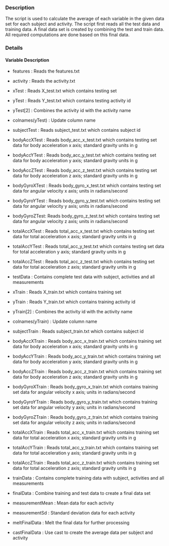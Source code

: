### Description

The script is used to calculate the average of each variable in the given data set for each subject and activity. The script first reads all the test data and training data. A final data set is created by combining the test and train data. 
All required computations are done based on this final data.

### Details

#### Variable Description

* features : Reads the features.txt
* activity : Reads the activity.txt
* xTest : Reads X_test.txt which contains testing set
* yTest : Reads Y_test.txt which contains testing activity id
* yTest[2] : Combines the activity id with the activity name
* colnames(yTest) : Update column name
* subjectTest : Reads subject_test.txt which contains subject id
* bodyAccXTest : Reads body_acc_x_test.txt which contains testing set data for body acceleration x axis; standard gravity units in g
* bodyAccYTest : Reads body_acc_y_test.txt which contains testing set data for body acceleration y axis; standard gravity units in g
* bodyAccZTest : Reads body_acc_z_test.txt which contains testing set data for body acceleration z axis; standard gravity units in g
* bodyGyroXTest : Reads body_gyro_x_test.txt which contains testing set data for angular velocity x axis; units in radians/second  
* bodyGyroYTest : Reads body_gyro_y_test.txt which contains testing set data for angular velocity y axis; units in radians/second
* bodyGyroZTest: Reads body_gyro_z_test.txt which contains testing set data for angular velocity z axis; units in radians/second
* totalAccXTest : Reads total_acc_x_test.txt which contains testing set data for total acceleration x axis; standard gravity units in g
* totalAccYTest : Reads total_acc_y_test.txt which contains testing set data for total acceleration y axis; standard gravity units in g
* totalAccZTest : Reads total_acc_z_test.txt which contains testing set data for total acceleration z axis; standard gravity units in g
* testData : Contains complete test data with subject, activities and all measurements

* xTrain : Reads X_train.txt which contains training set
* yTrain : Reads Y_train.txt which contains training activity id
* yTrain[2] : Combines the activity id with the activity name
* colnames(yTrain) : Update column name
* subjectTrain : Reads subject_train.txt which contains subject id
* bodyAccXTrain : Reads body_acc_x_train.txt which contains training set data for body acceleration x axis; standard gravity units in g
* bodyAccYTrain : Reads body_acc_y_train.txt which contains training set data for body acceleration y axis; standard gravity units in g
* bodyAccZTrain : Reads body_acc_z_train.txt which contains training set data for body acceleration z axis; standard gravity units in g
* bodyGyroXTrain : Reads body_gyro_x_train.txt which contains training set data for angular velocity x axis; units in radians/second  
* bodyGyroYTrain : Reads body_gyro_y_train.txt which contains training set data for angular velocity y axis; units in radians/second  
* bodyGyroZTrain : Reads body_gyro_z_train.txt which contains training set data for angular velocity z axis; units in radians/second  
* totalAccXTrain : Reads total_acc_x_train.txt which contains training set data for total acceleration x axis; standard gravity units in g
* totalAccYTrain : Reads total_acc_y_train.txt which contains training set data for total acceleration y axis; standard gravity units in g
* totalAccZTrain : Reads total_acc_z_train.txt which contains training set data for total acceleration z axis; standard gravity units in g
* trainData : Contains complete training data with subject, activities and all measurements

* finalData : Combine training and test data to create a final data set
* measurementMean : Mean data for each activity
* measurementSd : Standard deviation data for each activity
* meltFinalData : Melt the final data for further processing
* castFinalData : Use cast to create the average data per subject and activity

